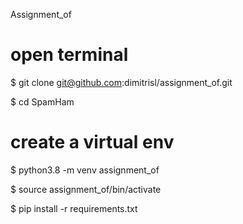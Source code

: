 Assignment_of


# open terminal
$ git clone git@github.com:dimitrisl/assignment_of.git

$ cd SpamHam

# create a virtual env
$ python3.8 -m venv assignment_of

$ source assignment_of/bin/activate

$ pip install -r requirements.txt

